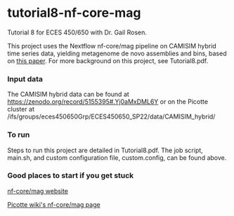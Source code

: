 # tutorial8-nf-core-mag
Tutorial 8 for ECES 450/650 with Dr. Gail Rosen.

This project uses the Nextflow nf-core/mag pipeline on CAMISIM hybrid time series data, yielding metagenome de novo assemblies and bins, based on [this paper](https://doi.org/10.1093/nargab/lqac007). For more background on this project, see Tutorial8.pdf.

### Input data
The CAMISIM hybrid data can be found at https://zenodo.org/record/5155395#.Yj0aMxDML6Y or on the Picotte cluster at /ifs/groups/eces450650Grp/ECES450650_SP22/data/CAMISIM_hybrid/

### To run
Steps to run this project are detailed in Tutorial8.pdf. The job script, main.sh, and custom configuration file, custom.config, can be found above.

### Good places to start if you get stuck
[nf-core/mag website](https://nf-co.re/mag)

[Picotte wiki's nf-core/mag page](https://proteusmaster.urcf.drexel.edu/urcfwiki/index.php/Nf-core-mag)
